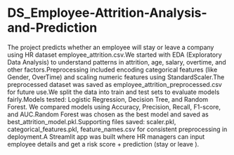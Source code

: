 # DS_Employee-Attrition-Analysis-and-Prediction
The project predicts whether an employee will stay or leave a company using HR dataset employee_attrition.csv.We started with EDA (Exploratory Data Analysis) to understand patterns in attrition, age, salary, overtime, and other factors.Preprocessing included encoding categorical features (like Gender, OverTime) and scaling numeric features using StandardScaler.The preprocessed dataset was saved as employee_attrition_preprocessed.csv for future use.We split the data into train and test sets to evaluate models fairly.Models tested: Logistic Regression, Decision Tree, and Random Forest.
We compared models using Accuracy, Precision, Recall, F1-score, and AUC.Random Forest was chosen as the best model and saved as best_attrition_model.pkl.Supporting files saved: scaler.pkl, categorical_features.pkl, feature_names.csv for consistent preprocessing in deployment.A Streamlit app was built where HR managers can input employee details and get a risk score + prediction (stay  or leave ).
